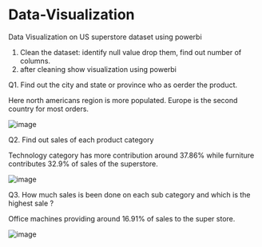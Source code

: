 # Data-Visualization
Data Visualization on US superstore dataset using powerbi

1. Clean the dataset: identify null value drop them, find out number of columns.
2. after cleaning show visualization using powerbi

Q1. Find out the city and state or province who as oerder the product.

Here north americans region is more populated. Europe is the second country for most orders. 


 ![image](https://github.com/Trushali29/Data-Visualization/assets/84562990/50eae4b8-f383-4a37-875e-0c48232064b0)

Q2. Find out sales of each product category

Technology category has more contribution around 37.86% while furniture contributes 32.9% of sales of the superstore.


![image](https://github.com/Trushali29/Data-Visualization/assets/84562990/bc083bfb-2c92-4cf8-979f-89cebb841f0e)

Q3. How much sales is been done on each sub category and which is the highest sale ?

Office machines providing around 16.91% of sales to the super store.


![image](https://github.com/Trushali29/Data-Visualization/assets/84562990/ec6ee9ed-04a6-4b3e-8bcf-744108dfcbbf)

